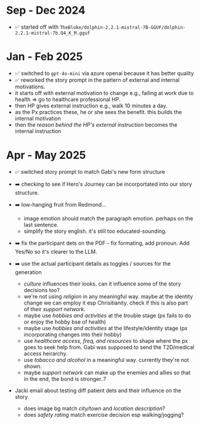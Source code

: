 # Sep - Dec 2024
- ✅ started off with `TheBloke/dolphin-2.2.1-mistral-7B-GGUF/dolphin-2.2.1-mistral-7b.Q4_K_M.gguf`

# Jan - Feb 2025
- ✅ switched to `gpt-4o-mini` via azure openai because it has better quality
- ✅ reworked the story prompt in the pattern of external and internal motivations. 
 - it starts off with external motivation to change e.g., failing at work due to health => go to healthcare professional HP.
 - then HP gives external instruction e.g., walk 10 minutes a day.
 - as the Px practices these, he or she sees the benefit. this builds the internal motivation
 - then the _reason behind the HP's external instruction_ becomes the internal instruction

# Apr - May 2025
- ✅ switched story prompt to match Gabi's new form structure
- ➡️ checking to see if Hero's Journey can be incorportated into our story structure.
- ➡️ low-hanging fruit from Redmond...
    - image emotion should match the paragraph emotion. perhaps on the last sentence.
    - simplify the story english. it's still too educated-sounding.
- ➡️ fix the participant dets on the PDF - fix formating, add pronoun. Add Yes/No so it's clearer to the LLM.
- ➡️ use the actual participant details as toggles / sources for the generation
    - _culture_ influences their looks. can it influence some of the story decisions too?
    - we're not using _religion_ in any meaningful way. maybe at the identity change we can employ it esp Chrisitianity. check if this is also part of their _support network_.
    - maybe use _hobbies and activities_ at the trouble stage (px fails to do or enjoy the hobby bse of health)
    - maybe use _hobbies and activities_ at the lifestyle/identity stage (px incorporating changes into their hobby)
    - use _healthcare access, freq, and resources_ to shape where the px goes to seek help from. Gabi was supposed to send the T2D/medical access heirarchy.
    - use _tobacco and alcohol_ in a meaningful way. currently they're not shown.
    - maybe _support network_ can make up the enemies and allies so that in the end, the bond is stronger..?

- Jacki email about testing diff patient dets and their influence on the story.
    - does image bg match _city/town_ and _location description_?
    - does _safety rating_ match exercise decision esp walking/jogging?